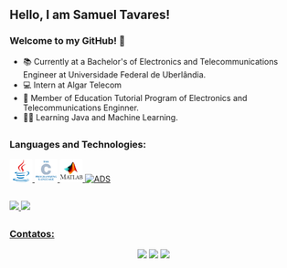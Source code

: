 ## Hello, I am Samuel Tavares! 
### Welcome to my GitHub! 👋

- 📚 Currently at a Bachelor's of Electronics and Telecommunications Engineer at Universidade Federal de Uberlândia.
- 💻 Intern at Algar Telecom
- 🔧 Member of Education Tutorial Program of Electronics and Telecommunications Enginner.
- 👨‍💻 Learning Java and Machine Learning.

##

<h3 align="left">Languages and Technologies:</h3>
<a href="https://www.java.com" target="_blank"> <img src="https://raw.githubusercontent.com/devicons/devicon/master/icons/java/java-original.svg" alt="java" width="40" height="40"/> </a> <a href="https://docs.microsoft.com/pt-br/cpp/c-language/?view=msvc-160" target="_blank"> <img src="https://raw.githubusercontent.com/github/explore/f3e22f0dca2be955676bc70d6214b95b13354ee8/topics/c/c.png" alt="C" width="40" height="40"/> </a> <a href="https://www.mathworks.com/help/matlab/" target="_blank"> <img src="https://raw.githubusercontent.com/github/explore/80688e429a7d4ef2fca1e82350fe8e3517d3494d/topics/matlab/matlab.png" alt="Matlab" width="40" height="40"/> </a> <a href="https://www.keysight.com/us/en/products/software/pathwave-design-software/pathwave-advanced-design-system.html" target="_blank"> <img src="https://downloadly.net/wp-content/uploads/2020/03/Advanced-Design-System.png" alt="ADS" width="40" height="40"/> </a>








##
<div>
  <a href="https://github.com/Samucatavares">
  <img height="180em" src="https://github-readme-stats.vercel.app/api/top-langs/?username=Samucatavares&layout=compact&langs_count=7&theme=dark"/>
  <img height="180em" src="https://github-readme-stats.vercel.app/api?username=Samucatavares&show_icons=true&theme=dark&include_all_commits=true&count_private=true"/>
</div>

##
### Contatos:
<div align="center"> 
  <a href="https://www.instagram.com/samucatavares/" target="_blank"><img src="https://img.shields.io/badge/-Instagram-%23E4405F?style=for-the-badge&logo=instagram&logoColor=white" target="_blank"></a> 
  <a href = "mailto:samuelalvestavares0@gmail.com"><img src="https://img.shields.io/badge/-Gmail-%23333?style=for-the-badge&logo=gmail&logoColor=white" target="_blank"></a>
  <a href="https://www.instagram.com/samucatavares" target="_blank"><img src="https://img.shields.io/badge/-LinkedIn-%230077B5?style=for-the-badge&logo=linkedin&logoColor=white" target="_blank"></a> 
</div>


  
